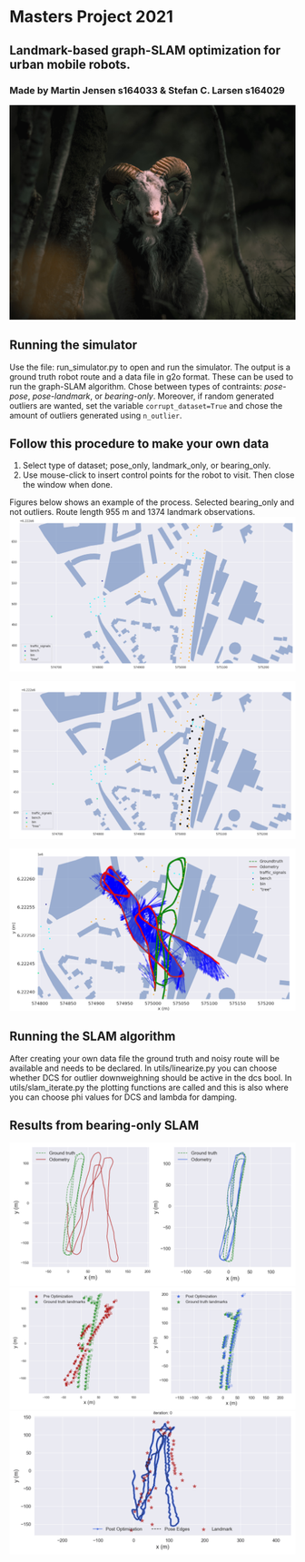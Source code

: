# Masters Project 2021
## Landmark-based graph-SLAM optimization for urban mobile robots.
### Made by Martin Jensen s164033 & Stefan C. Larsen s164029

![Ged](./ged2.jpg)

## Running the simulator
Use the file: run_simulator.py to open and run the simulator. The output is a ground truth robot route and a data file in g2o format. These can be used to run the graph-SLAM algorithm. 
Chose between types of contraints: *pose-pose*, *pose-landmark*, or *bearing-only*. Moreover, if random generated outliers are wanted, set the variable `corrupt_dataset=True` and chose the amount of outliers generated using `n_outlier`.
  
## Follow this procedure to make your own data 
1. Select type of dataset; pose_only, landmark_only, or bearing_only.  
2. Use mouse-click to insert control points for the robot to visit. Then close the window when done.

Figures below shows an example of the process. Selected bearing_only and not outliers. Route length 955 m and 1374 landmark observations.
![simulator](./figures/simulator.png)

![simulator](./figures/simulator_control_points.png)

![simulator](./figures/simulator_route_odometry.png)

## Running the SLAM algorithm

After creating your own data file the ground truth and noisy route will be available and needs to be declared. 
In utils/linearize.py you can choose whether DCS for outlier downweighning should be active in the dcs bool.
In utils/slam_iterate.py the plotting functions are called and this is also where you can choose phi values for DCS and lambda for damping.

## Results from bearing-only SLAM
![results](./figures/ground_Together.png)
![results](./figures/landmarkpositionsbeforeafter.png)
![Alt Text](./figures/20211230-132841.gif)